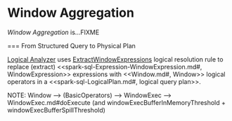 # Window Aggregation

*Window Aggregation* is...FIXME

=== From Structured Query to Physical Plan

[Logical Analyzer](Analyzer.md) uses [ExtractWindowExpressions](logical-analysis-rules/ExtractWindowExpressions.md) logical resolution rule to replace (extract) <<spark-sql-Expression-WindowExpression.md#, WindowExpression>> expressions with <<Window.md#, Window>> logical operators in a <<spark-sql-LogicalPlan.md#, logical query plan>>.

NOTE: Window —> (BasicOperators) —> WindowExec —> WindowExec.md#doExecute (and windowExecBufferInMemoryThreshold + windowExecBufferSpillThreshold)
